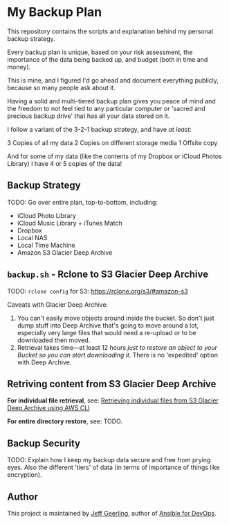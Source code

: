 # My Backup Plan

This repository contains the scripts and explanation behind my personal backup strategy.

Every backup plan is unique, based on your risk assessment, the importance of the data being backed up, and budget (both in time and money).

This is mine, and I figured I'd go ahead and document everything publicly, because so many people ask about it.

Having a solid and multi-tiered backup plan gives you peace of mind and the freedom to not feel tied to any particular computer or 'sacred and precious backup drive' that has all your data stored on it.

I follow a variant of the 3-2-1 backup strategy, and have _at least_:

  3 Copies of all my data
  2 Copies on different storage media
  1 Offsite copy

And for some of my data (like the contents of my Dropbox or iCloud Photos Library) I have 4 or 5 copies of the data!

## Backup Strategy

TODO: Go over entire plan, top-to-bottom, including:

  - iCloud Photo Library
  - iCloud Music Library + iTunes Match
  - Dropbox
  - Local NAS
  - Local Time Machine
  - Amazon S3 Glacier Deep Archive

## `backup.sh` - Rclone to S3 Glacier Deep Archive

TODO: `rclone config` for S3: https://rclone.org/s3/#amazon-s3

Caveats with Glacier Deep Archive:

  1. You can't easily move objects around inside the bucket. So don't just dump stuff into Deep Archive that's going to move around a lot, especially very large files that would need a re-upload or to be downloaded then moved.
  2. Retrieval takes time—at least 12 hours _just to restore an object to your Bucket so you can start downloading it_. There is no 'expedited' option with Deep Archive.

## Retriving content from S3 Glacier Deep Archive

**For individual file retrieval**, see: [Retrieving individual files from S3 Glacier Deep Archive using AWS CLI](https://www.jeffgeerling.com/blog/2021/retrieving-individual-files-s3-glacier-deep-archive-using-aws-cli)

**For entire directory restore**, see: TODO.

## Backup Security

TODO: Explain how I keep my backup data secure and free from prying eyes. Also the different 'tiers' of data (in terms of importance of things like encryption).

## Author

This project is maintained by [Jeff Geerling](https://www.jeffgeerling.com), author of [Ansible for DevOps](https://www.ansiblefordevops.com).
